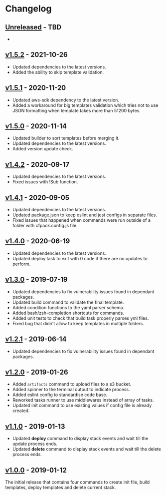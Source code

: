 # Changelog

## [Unreleased] - TBD

-

## [v1.5.2] - 2021-10-26

- Updated dependencies to the latest versions.
- Added the ability to skip template validation.

## [v1.5.1] - 2020-11-20

- Updated aws-sdk dependency to the latest version.
- Added a workaround for big templates validation which tries not to use JSON formatting when template takes more than 51200 bytes.

## [v1.5.0] - 2020-11-14

- Updated builder to sort templates before merging it.
- Updated dependencies to the latest versions.
- Added version update check.

## [v1.4.2] - 2020-09-17

- Updated dependencies to the latest versions.
- Fixed issues with !Sub function.

## [v1.4.1] - 2020-09-05

- Updated dependencies to the latest versions.
- Updated package.json to keep eslint and jest configs in separate files.
- Fixed issues that happened when commands were run outside of a folder with cfpack.config.js file.

## [v1.4.0] - 2020-06-19

- Updated dependencies to the latest versions.
- Updated deploy task to exit with 0 code if there are no updates to perform.

## [v1.3.0] - 2019-07-19

- Updated dependencies to fix vulnerability issues found in dependant packages.
- Updated build command to validate the final template.
- Added condition functions to the yaml parser schema.
- Added bash/zsh-completion shortcuts for commands.
- Added unit tests to check that build task properly parses yml files.
- Fixed bug that didn't allow to keep templates in multiple folders.

## [v1.2.1] - 2019-06-14

- Updated dependencies to fix vulnerability issues found in dependant packages.

## [v1.2.0] - 2019-01-26

- Added `artifacts` command to upload files to a s3 bucket.
- Added spinner to the terminal output to indicate process.
- Added eslint config to standardise code base.
- Reworked tasks runner to use middlewares instead of array of tasks.
- Updated init command to use existing values if config file is already created.

## [v1.1.0] - 2019-01-13

- Updated **deploy** command to display stack events and wait till the update process ends.
- Updated **delete** command to display stack events and wait till the delete process ends.

## [v1.0.0] - 2019-01-12

The initial release that contains four commands to create init file, build templates, deploy templates and delete current stack.

[Unreleased]: https://github.com/eugene-manuilov/cfpack/compare/v1.5.2...master
[v1.5.2]: https://github.com/eugene-manuilov/cfpack/compare/v1.5.1...v1.5.2
[v1.5.1]: https://github.com/eugene-manuilov/cfpack/compare/v1.5.0...v1.5.1
[v1.5.0]: https://github.com/eugene-manuilov/cfpack/compare/v1.4.2...v1.5.0
[v1.4.2]: https://github.com/eugene-manuilov/cfpack/compare/v1.4.1...v1.4.2
[v1.4.1]: https://github.com/eugene-manuilov/cfpack/compare/v1.4.0...v1.4.1
[v1.4.0]: https://github.com/eugene-manuilov/cfpack/compare/v1.3.0...v1.4.0
[v1.3.0]: https://github.com/eugene-manuilov/cfpack/compare/v1.2.1...v1.3.0
[v1.2.1]: https://github.com/eugene-manuilov/cfpack/compare/v1.2.0...v1.2.1
[v1.2.0]: https://github.com/eugene-manuilov/cfpack/compare/v1.1.0...v1.2.0
[v1.1.0]: https://github.com/eugene-manuilov/cfpack/compare/v1.0.0...v1.1.0
[v1.0.0]: https://github.com/eugene-manuilov/cfpack/releases/tag/v1.0.0
